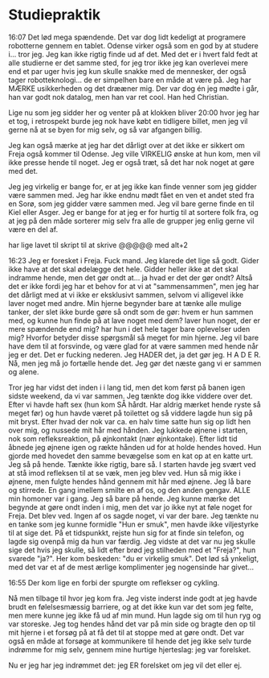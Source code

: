 # Studiepraktik
16:07
Det lød mega spændende. Det var dog lidt kedeligt at programere robotterne gennem en tablet. Odense virker også som en god by at studere i... tror jeg. Jeg kan ikke rigtig finde ud af det. Med det er i hvert fald fedt at alle studierne er det samme sted, for jeg tror ikke jeg kan overlevei mere end et par uger hvis jeg kun skulle snakke med de mennesker, der også tager robotteknologi... de er simpelhen bare en måde at være på. Jeg har MÆRKE usikkerheden og det drææner mig. Der var dog én jeg mødte i går, han var godt nok datalog, men han var ret cool. Han hed Christian. 

Lige nu som jeg sidder her og venter på at klokken bliver 20:00 hvor jeg har et tog, i retrospekt burde jeg nok have købt en tidligere billet, men jeg vil gerne nå at se byen for mig selv, og så var afgangen billig. 

Jeg kan også mærke at jeg har det dårligt over at det ikke er sikkert om Freja også kommer til Odense. Jeg ville VIRKELIG ønske at hun kom, men vil ikke presse hende til noget. Jeg er også træt, så det har nok noget at gøre med det. 

Jeg jeg virkelig er bange for, er at jeg ikke kan finde venner som jeg gidder være sammen med. Jeg har ikke endnu mødt fået en ven et andet sted fra en Sorø, som jeg gidder være sammen med. Jeg vil bare gerne finde en til Kiel eller Asger. Jeg er bange for at jeg er for hurtig til at sortere folk fra, og at jeg på den måde sorterer mig selv fra alle de grupper jeg enlig gerne vil være en del af.

har lige lavet til skript til at skrive @@@@@ med alt+2

16:23
Jeg er foresket i Freja. Fuck mand. Jeg klarede det lige så godt. Gider ikke have at det skal ødelægge det hele. Gidder heller ikke at det skal indramme hende, men det gør ondt at... ja hvad er det der gør ondt? Altså det er ikke fordi jeg har et behov for at vi at "sammensammen", men jeg har det dårligt med at vi ikke er eksklusivt sammen, selvom vi alligevel ikke laver noget med andre. Min hjerne begynder bare at tænke alle mulige tanker, der slet ikke burde gøre så ondt som de gør: hvem er hun sammen med, og kunne hun finde på at lave noget med dem? laver hun noget, der er mere spændende end mig? har hun i det hele tager bare oplevelser uden mig? Hvorfor betyder disse spørgsmål så meget for min hjerne. Jeg vil bare have dem til at forsvinde, og være glad for at være sammen med hende når jeg er det. Det er fucking nederen. Jeg HADER det, ja det gør jeg. H A D E R. Nå, men jeg må jo fortælle hende det. Jeg gør det næste gang vi er sammen og alene. 

Tror jeg har vidst det inden i i lang tid, men det kom først på banen igen sidste weekend, da vi var sammen. Jeg tænkte dog ikke viddere over det. Efter vi havde haft sex (hun kom SÅ hårdt. Har aldrig mærket hende ryste så meget før) og hun havde været på toilettet og så viddere lagde hun sig på mit bryst. Efter hvad der nok var ca. en halv time satte hun sig op lidt hen over mig, og nussede mit hår med hånden. Jeg lukkede øjnene i starten, nok som refleksreaktion, på øjnkontakt (nær øjnkontake). Efter lidt tid åbnede jeg øjnene igen og rækte hånden ud for at holde hendes hoved. Hun gjorde med hovedet den samme bevægelse som en kat op at en katte urt. Jeg så på hende. Tænkte ikke rigtig, bare så. I starten havde jeg svært ved at stå imod refleksen til at se væk, men jeg blev ved. Hun så mig ikke i øjnene, men fulgte hendes hånd gennem mit hår med øjnene. Jeg lå bare og stirrede. En gang imellem smilte en af os, og den anden gengav. ALLE min homoner var i gang. Jeg så bare på hende. Jeg kunne mærke det begynde at gøre ondt inden i mig, men det var jo ikke nyt at føle noget for Freja. Det blev ved. Ingen af os sagde noget, vi var der bare. Jeg tænkte nu en tanke som jeg kunne formidle "Hun er smuk", men havde ikke viljestyrke til at sige det. På et tidspunkkt, rejste hun sig for at finde sin telefon, og lagde sig ovenpå mig da hun var færdig. Jeg vidste at det var nu jeg skulle sige det hvis jeg skulle, så lidt efter brød jeg stilheden med et "Freja?", hun svarede "ja?". Her kom beskeden: "du er virkelig smuk". Det lød så ynkeligt, med det var et af de mest ærlige komplimenter jeg nogensinde har givet... 

16:55
Der kom lige en forbi der spurgte om reflekser og cykling.

Nå men tilbage til hvor jeg kom fra. Jeg viste inderst inde godt at jeg havde brudt en følelsesmæssig barriere, og at det ikke kun var det som jeg følte, men mere kunne jeg ikke få ud af min mund. Hun lagde sig om til hun ryg og var storeske. Jeg tog hendes hånd det var på min side og bragte den op til mit hjerne i et forsøg på at få det til at stoppe med at gøre ondt. Det var også en måde at forsøge at kommunikere til hende det jeg ikke selv turde indrømme for mig selv, gennem mine hurtige hjerteslag: jeg var forelsket. 

Nu er jeg har jeg indrømmet det: jeg ER forelsket om jeg vil det eller ej. 










